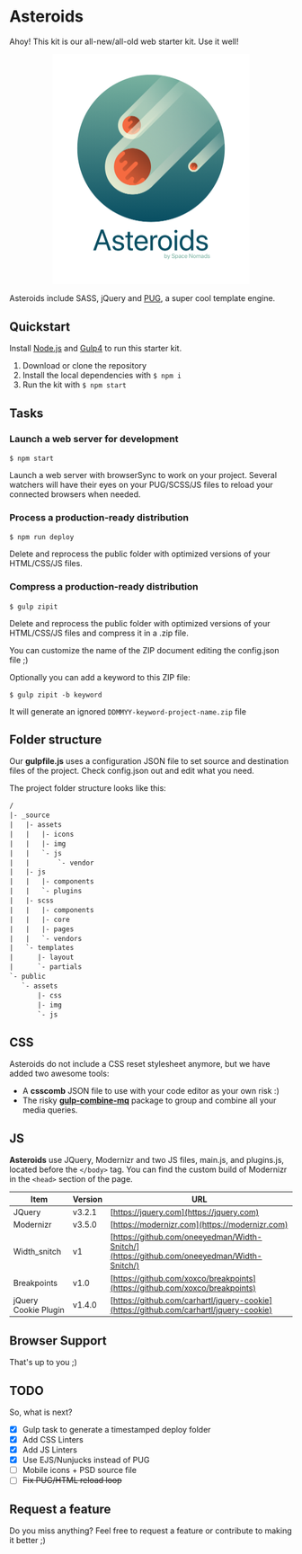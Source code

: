 
# Asteroids

Ahoy! This kit is our all-new/all-old web starter kit. Use it well!

<center>
<img src="asteroids-700.png" width="350">
</center>

Asteroids include SASS, jQuery and [PUG](https://github.com/pugjs/pug), a super cool template engine.

## Quickstart

Install [Node.js](https://nodejs.org/) and [Gulp4](https://gulpjs.com) to run this starter kit.

1. Download or clone the repository
2. Install the local dependencies with `$ npm i`
3. Run the kit with `$ npm start`

## Tasks

### Launch a web server for development

```shell
$ npm start
```

Launch a web server with browserSync to work on your project. Several watchers will have their eyes on your PUG/SCSS/JS files to reload your connected browsers when needed.

### Process a production-ready distribution

```shell
$ npm run deploy
```

Delete and reprocess the public folder with optimized versions of your HTML/CSS/JS files.

### Compress a production-ready distribution

```shell
$ gulp zipit
```

Delete and reprocess the public folder with optimized versions of your HTML/CSS/JS files and compress it in a .zip file.

You can customize the name of the ZIP document editing the config.json file ;)

Optionally you can add a keyword to this ZIP file:

```shell
$ gulp zipit -b keyword
```

It will generate an ignored `DDMMYY-keyword-project-name.zip` file

## Folder structure

Our **gulpfile.js** uses a configuration JSON file to set source and destination files of the project.
Check config.json out and edit what you need.

The project folder structure looks like this:

```txt
/
|- _source
|   |- assets
|   |   |- icons
|   |   |- img
|   |   `- js
|   |       `- vendor
|   |- js
|   |   |- components
|   |   `- plugins
|   |- scss
|   |   |- components
|   |   |- core
|   |   |- pages
|   |   `- vendors
|   `- templates
|      |- layout
|      `- partials
`- public
   `- assets
       |- css
       |- img
       `- js
```

## CSS

Asteroids do not include a CSS reset stylesheet anymore, but we have added two awesome tools:

* A **csscomb** JSON file to use with your code editor as your own risk :)
* The risky [**gulp-combine-mq**](https://www.npmjs.com/package/gulp-combine-mq) package to group and combine all your media queries.

## JS

**Asteroids** use JQuery, Modernizr and two JS files, main.js, and plugins.js, located before the `</body>` tag. You can find the custom build of Modernizr in the `<head>` section of the page.

| Item | Version | URL |
| ------ | ------- | --- |
| JQuery | v3.2.1 | [https://jquery.com](https://jquery.com)
| Modernizr | v3.5.0 | [https://modernizr.com](https://modernizr.com)
| Width_snitch | v1 | [https://github.com/oneeyedman/Width-Snitch/](https://github.com/oneeyedman/Width-Snitch/)
| Breakpoints | v1.0 | [https://github.com/xoxco/breakpoints](https://github.com/xoxco/breakpoints)
| jQuery Cookie Plugin | v1.4.0 | [https://github.com/carhartl/jquery-cookie](https://github.com/carhartl/jquery-cookie)

## Browser Support

That's up to you ;)

## TODO

So, what is next?

* [X] Gulp task to generate a timestamped deploy folder
* [X] Add CSS Linters
* [X] Add JS Linters
* [X] Use EJS/Nunjucks instead of PUG
* [ ] Mobile icons + PSD source file
* [ ] ~~Fix PUG/HTML reload loop~~

## Request a feature

Do you miss anything? Feel free to request a feature or contribute to making it better ;)
